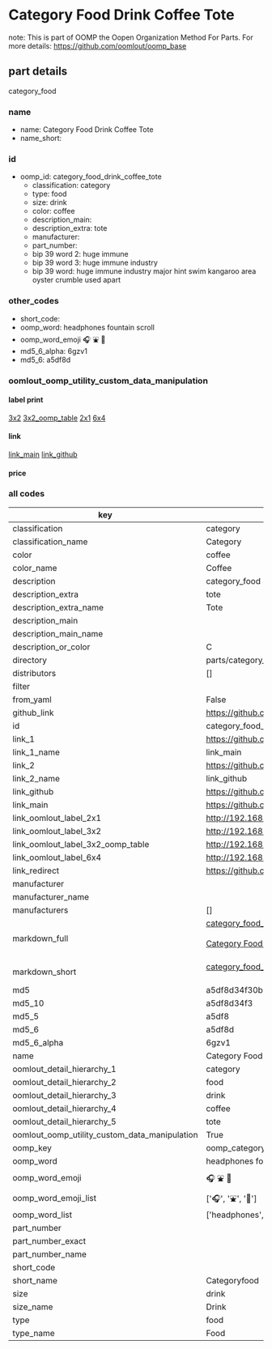 # Category Food Drink Coffee Tote  

note: This is part of OOMP the Oopen Organization Method For Parts. For more details: https://github.com/oomlout/oomp_base

##  part details
  



category_food



### name
* name: Category Food Drink Coffee Tote
* name_short: 
### id
* oomp_id: category_food_drink_coffee_tote
  * classification: category
  * type: food
  * size: drink
  * color: coffee
  * description_main: 
  * description_extra: tote
  * manufacturer: 
  * part_number: 
  * bip 39 word 2: huge immune
  * bip 39 word 3: huge immune industry
  * bip 39 word: huge immune industry major hint swim kangaroo area oyster crumble used apart

### other_codes
* short_code: 
* oomp_word: headphones fountain scroll
* oomp_word_emoji :headphones: :fountain: :scroll:
* md5_6_alpha: 6gzv1
* md5_6: a5df8d






### oomlout_oomp_utility_custom_data_manipulation
#### label print
[3x2](http://192.168.1.245:1112/?label=oomp%206gzv1)
[3x2_oomp_table](http://192.168.1.108:1112/?label=oomp%206gzv1)
[2x1](http://192.168.1.242:1112/?label=oomp%206gzv1)
[6x4](http://192.168.1.55:1112/?label=oomp%206gzv1)    

#### link

[link_main](https://github.com/oomlout/oomlout_oomp_version_1_messy/tree/main/parts/category_food_drink_coffee_tote) [link_github](https://github.com/oomlout/oomlout_oomp_version_1_messy/tree/main/parts/category_food_drink_coffee_tote)                             

#### price







### all codes 
| key | value |  
| --- | --- |  
| classification | category |  
| classification_name | Category |  
| color | coffee |  
| color_name | Coffee |  
| description | category_food |  
| description_extra | tote |  
| description_extra_name | Tote |  
| description_main |  |  
| description_main_name |  |  
| description_or_color | C  |  
| directory | parts/category_food_drink_coffee_tote |  
| distributors | [] |  
| filter |  |  
| from_yaml | False |  
| github_link | https://github.com/oomlout/oomlout_oomp_part_src/tree/main/parts/category_food_drink_coffee_tote |  
| id | category_food_drink_coffee_tote |  
| link_1 | https://github.com/oomlout/oomlout_oomp_version_1_messy/tree/main/parts/category_food_drink_coffee_tote |  
| link_1_name | link_main |  
| link_2 | https://github.com/oomlout/oomlout_oomp_version_1_messy/tree/main/parts/category_food_drink_coffee_tote |  
| link_2_name | link_github |  
| link_github | https://github.com/oomlout/oomlout_oomp_version_1_messy/tree/main/parts/category_food_drink_coffee_tote |  
| link_main | https://github.com/oomlout/oomlout_oomp_version_1_messy/tree/main/parts/category_food_drink_coffee_tote |  
| link_oomlout_label_2x1 | http://192.168.1.242:1112/?label=oomp%206gzv1 |  
| link_oomlout_label_3x2 | http://192.168.1.245:1112/?label=oomp%206gzv1 |  
| link_oomlout_label_3x2_oomp_table | http://192.168.1.108:1112/?label=oomp%206gzv1 |  
| link_oomlout_label_6x4 | http://192.168.1.55:1112/?label=oomp%206gzv1 |  
| link_redirect | https://github.com/oomlout/oomlout_oomp_version_1_messy/tree/main/parts/category_food_drink_coffee_tote |  
| manufacturer |  |  
| manufacturer_name |  |  
| manufacturers | [] |  
| markdown_full | [category_food_drink_coffee_tote](none)<br>[](none)<br>[Category Food Drink Coffee Tote](none)<br><br> |  
| markdown_short | [category_food_drink_coffee_tote](none)<br><br> |  
| md5 | a5df8d34f30b4f336fb5e866e65c6b75 |  
| md5_10 | a5df8d34f3 |  
| md5_5 | a5df8 |  
| md5_6 | a5df8d |  
| md5_6_alpha | 6gzv1 |  
| name | Category Food Drink Coffee Tote |  
| oomlout_detail_hierarchy_1 | category |  
| oomlout_detail_hierarchy_2 | food |  
| oomlout_detail_hierarchy_3 | drink |  
| oomlout_detail_hierarchy_4 | coffee |  
| oomlout_detail_hierarchy_5 | tote |  
| oomlout_oomp_utility_custom_data_manipulation | True |  
| oomp_key | oomp_category_food_drink_coffee_tote |  
| oomp_word | headphones fountain scroll |  
| oomp_word_emoji | :headphones: :fountain: :scroll: |  
| oomp_word_emoji_list | [':headphones:', ':fountain:', ':scroll:'] |  
| oomp_word_list | ['headphones', 'fountain', 'scroll'] |  
| part_number |  |  
| part_number_exact |  |  
| part_number_name |  |  
| short_code |  |  
| short_name | Categoryfood |  
| size | drink |  
| size_name | Drink |  
| type | food |  
| type_name | Food |  
